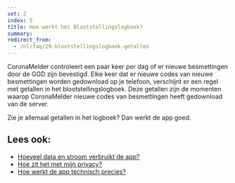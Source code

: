 ```yaml
---
set: 2
index: 5
title: Hoe werkt het Blootstellingslogboek?
summary: 
redirect_from: 
  - /nl/faq/29-blootstellingslogboek-getallen
---
```

CoronaMelder controleert een paar keer per dag of er nieuwe besmettingen door de GGD zijn bevestigd. Elke keer dat er nieuwe codes van nieuwe besmettingen worden gedownload op je telefoon, verschijnt er een regel met getallen in het blootstellingslogboek. Deze getallen zijn de momenten waarop CoronaMelder nieuwe codes van besmettingen heeft gedownload van de server.

Zie je allemaal getallen in het logboek? Dan werkt de app goed.

## Lees ook:

- [Hoeveel data en stroom verbruikt de app?](/nl/faq/2-2-hoeveel-data-en-stroom-gebruikt-de-app)
- [Hoe zit het met mijn privacy?](/nl/faq/2-8-hoe-zit-het-met-mijn-privacy)
- [Hoe werkt de app technisch precies?](/nl/faq/2-6-hoe-werkt-de-app-technisch-precies) 
